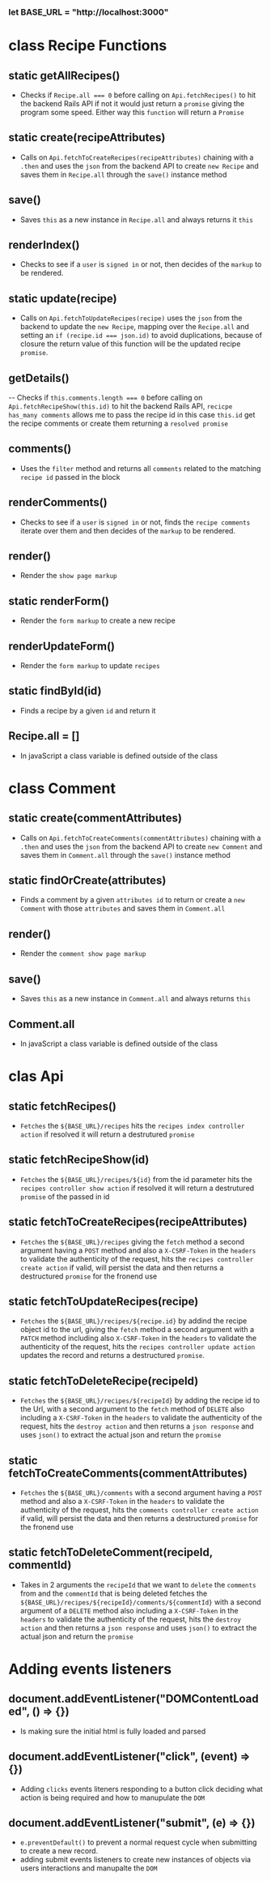 ### let BASE_URL = "http://localhost:3000"

# class Recipe Functions 
## static getAllRecipes() 
- Checks if `Recipe.all === 0` before calling on `Api.fetchRecipes()` to hit the backend Rails API if not it would just return a `promise` giving the program some speed. Either way this `function` will return a `Promise`

## static create(recipeAttributes)
- Calls on `Api.fetchToCreateRecipes(recipeAttributes)` chaining with a `.then` and uses the `json` from the backend API to create `new Recipe` and saves them in `Recipe.all` through the `save()` instance method

## save() 
- Saves `this` as a new instance in `Recipe.all` and always returns it `this`

## renderIndex() 
- Checks to see if a `user` is `signed in` or not, then decides of the `markup` to be rendered.

## static update(recipe) 
- Calls on `Api.fetchToUpdateRecipes(recipe)` uses the `json` from the backend to update the `new Recipe`, mapping over the `Recipe.all` and setting an `if (recipe.id === json.id)` to avoid duplications, because of closure the return value of this function will be the updated recipe `promise`.

## getDetails()
-- Checks if `this.comments.length === 0` before calling on `Api.fetchRecipeShow(this.id)` to hit the backend Rails API, `recicpe has_many comments` allows me to pass the recipe id in this case `this.id` get the recipe comments or create them returning a `resolved promise`

## comments() 
- Uses the `filter` method and returns all `comments` related to the matching `recipe id` passed in the block

## renderComments() 
- Checks to see if a `user` is `signed in` or not, finds the `recipe comments` iterate over them and then decides of the `markup` to be rendered.

## render() 
- Render the `show page markup`

## static renderForm() 
- Render the `form markup` to create a new recipe 

## renderUpdateForm() 
- Render the `form markup` to update `recipes`

## static findById(id) 
- Finds a recipe by a given `id` and return it

## Recipe.all = [] 
- In javaScript a class variable is defined outside of the class 


# class Comment 
## static create(commentAttributes) 
- Calls on `Api.fetchToCreateComments(commentAttributes)` chaining with a `.then` and uses the `json` from the backend API to create `new Comment` and saves them in `Comment.all` through the `save()` instance method

## static findOrCreate(attributes) 
- Finds a comment by a given `attributes id` to return or create a `new Comment` with those `attributes` and saves them in `Comment.all`

## render() 
- Render the `comment show page markup`

## save()  
- Saves `this` as a new instance in `Comment.all` and always returns `this`

## Comment.all 
- In javaScript a class variable is defined outside of the class 


# clas Api 
## static fetchRecipes() 
- `Fetches` the `${BASE_URL}/recipes` hits the `recipes index controller action` if resolved it will return a destrutured `promise` 

## static fetchRecipeShow(id) 
- `Fetches` the `${BASE_URL}/recipes/${id}` from the id parameter hits the `recipes controller show action` if resolved it will return a destrutured `promise` of the passed in id 

## static fetchToCreateRecipes(recipeAttributes)
- `Fetches` the `${BASE_URL}/recipes` giving the `fetch` method a second argument having a `POST` method and also a `X-CSRF-Token` in the `headers` to validate the authenticity of the request, hits the `recipes controller create action` if valid, will persist the data and then returns a destructured `promise` for the fronend use

## static fetchToUpdateRecipes(recipe) 
- `Fetches` the `${BASE_URL}/recipes/${recipe.id}` by addind the recipe object id to the url, giving the `fetch` method a second argument with a `PATCH` method including also `X-CSRF-Token` in the `headers` to validate the authenticity of the request, hits the `recipes controller update action` updates the record and returns a destructured `promise`.

## static fetchToDeleteRecipe(recipeId) 
- `Fetches` the `${BASE_URL}/recipes/${recipeId}` by adding the recipe id to the Url, with a second argument to the `fetch` method of `DELETE` also including a `X-CSRF-Token` in the `headers` to validate the authenticity of the request, hits the `destroy action` and then returns a `json response` and uses `json()` to extract the actual json and return the `promise`  

## static fetchToCreateComments(commentAttributes)
- `Fetches` the `${BASE_URL}/comments` with a second argument having a `POST` method and also a `X-CSRF-Token` in the `headers` to validate the authenticity of the request, hits the `comments controller create action` if valid, will persist the data and then returns a destructured `promise` for the fronend use

## static fetchToDeleteComment(recipeId, commentId) 
- Takes in 2 arguments the `recipeId` that we want to `delete` the `comments` from and the `commentId` that is being deleted fetches the `${BASE_URL}/recipes/${recipeId}/comments/${commentId}` with a second argument of a `DELETE` method also including a `X-CSRF-Token` in the `headers` to validate the authenticity of the request, hits the `destroy action` and then returns a `json response` and uses `json()` to extract the actual json and return the `promise`  


# Adding events listeners
## document.addEventListener("DOMContentLoaded", () => {})
- Is making sure the initial html is fully loaded and parsed

##  document.addEventListener("click", (event) => {})
- Adding `clicks` events liteners responding to a button click deciding what action is being required and how to manupulate the `DOM`

## document.addEventListener("submit", (e) => {})
- `e.preventDefault()` to prevent a normal request cycle when submitting to create a new record.
- adding submit events listeners to create new instances of objects via users interactions and manupalte the `DOM`
